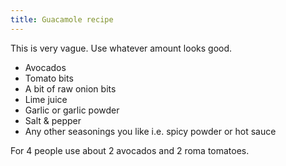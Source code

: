 ```yaml
---
title: Guacamole recipe
---
```


This is very vague. Use whatever amount looks good.

- Avocados
- Tomato bits
- A bit of raw onion bits
- Lime juice
- Garlic or garlic powder
- Salt & pepper
- Any other seasonings you like i.e. spicy powder or hot sauce


For 4 people use about 2 avocados and 2 roma tomatoes.
